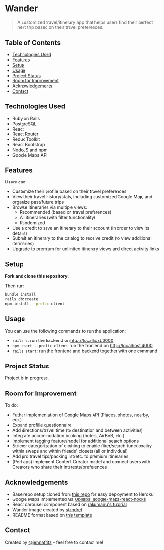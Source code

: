 # Wander
> A customized travel/itinerary app that helps users find their perfect next trip based on their travel preferences.

<!-- > Live demo [_here_](https://www.example.com). If you have the project hosted somewhere, include the link here. -->

## Table of Contents
* [Technologies Used](#technologies-used)
* [Features](#features)
* [Setup](#setup)
* [Usage](#usage)
* [Project Status](#project-status)
* [Room for Improvement](#room-for-improvement)
* [Acknowledgements](#acknowledgements)
* [Contact](#contact)
<!-- * [General Info](#general-information) -->
<!-- * [Screenshots](#screenshots) -->
<!-- * [License](#license) -->


<!-- ## General Information
- Provide general information about your project here.
- What problem does it (intend to) solve?
- What is the purpose of your project?
- Why did you undertake it?
You don't have to answer all the questions - just the ones relevant to your project. -->


## Technologies Used
- Ruby on Rails
- PostgreSQL
- React
- React Router
- Redux Toolkit
- React Bootstrap
- NodeJS and npm
- Google Maps API


## Features
Users can:
- Customize their profile based on their travel preferences
- View their travel history/stats, including customized Google Map, and organize past/future trips
- Browse itineraries via multiple views:
  - Recommended (based on travel preferences)
  - All itineraries (with filter functionality)
  - Randomized
- Use a credit to save an itinerary to their account (in order to view its details)
- Submit an itinerary to the catalog to receive credit (to view additional iterinaries)
- Upgrade to premium for unlimited itinerary views and direct activity links



<!-- ## Screenshots
![Example screenshot](./img/screenshot.png)
If you have screenshots you'd like to share, include them here. -->


## Setup
**Fork and clone this repository**.

Then run:

```sh
bundle install
rails db:create
npm install --prefix client
```


## Usage
You can use the following commands to run the application:

- `rails s`: run the backend on [http://localhost:3000](http://localhost:3000)
- `npm start --prefix client`: run the frontend on
  [http://localhost:4000](http://localhost:4000)
- `rails start`: run the frontend and backend together with one command


## Project Status
Project is in progress.
<!-- _in progress_ / _complete_ / _no longer being worked on_. If you are no longer working on it, provide reasons why. -->


## Room for Improvement
To do:
- Futher implementation of Google Maps API (Places, photos, nearby, etc.)
- Expand profiile questionnaire
- Add directions/travel time (to destination and between activities)
- Integrate accommodation booking (hotels, AirBnB, etc.)
- Implement tagging feature/model for additional search options
- Stricter categorization of clothing to enable filter/search functionality within swaps and within friends' closets (all or individual)
- Add pro travel tips/packing list/etc. to premium itineraries
- (Perhaps) implement Content Creator model and connect users with Creators who share their interests/preferences
<!-- Include areas you believe need improvement / could be improved. Also add TODOs for future development.

Room for improvement:
- Improvement to be done 1
- Improvement to be done 2 -->


## Acknowledgements
- Base repo setup cloned from [this repo](https://github.com/learn-co-curriculum/project-template-react-rails-api) for easy deployment to Heroku
- Google Maps implemented via [Ubilabs' google-maps-react-hooks](https://www.npmjs.com/package/@ubilabs/google-maps-react-hooks)
- React carousel component based on [rakumairu's tutorial](https://github.com/rakumairu/simple-react-carousel)
- Wander image created by [standret](https://www.freepik.com/free-photo/scenic-view-sunrise-mountains-carpathian-ukraine_10519380.htm#page=1&query=mountain%20sunset&position=34)
- README format based on [this template](https://github.com/ritaly/README-cheatsheet/blob/HEAD/README.md#L1-L82)


## Contact
Created by [@jennafritz](https://www.linkedin.com/in/jenna-fritz/) - feel free to contact me!